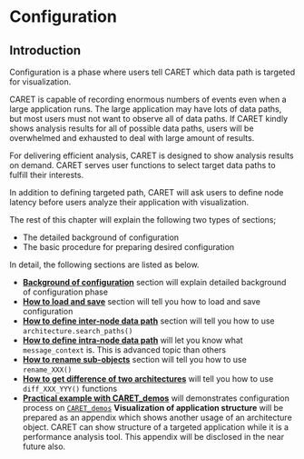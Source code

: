 # Configuration

## Introduction

Configuration is a phase where users tell CARET which data path is targeted for visualization.

CARET is capable of recording enormous numbers of events even when a large application runs. The large application may have lots of data paths, but most users must not want to observe all of data paths. If CARET kindly shows analysis results for all of possible data paths, users will be overwhelmed and exhausted to deal with large amount of results.

For delivering efficient analysis, CARET is designed to show analysis results on demand. CARET serves user functions to select target data paths to fulfill their interests.

In addition to defining targeted path, CARET will ask users to define node latency before users analyze their application with visualization.

The rest of this chapter will explain the following two types of sections;

- The detailed background of configuration
- The basic procedure for preparing desired configuration

In detail, the following sections are listed as below.

- [**Background of configuration**](./background.md) section will explain detailed background of configuration phase
- [**How to load and save**](./load_and_save.md) section will tell you how to load and save configuration
- [**How to define inter-node data path**](./inter_node_data_path.md) section will tell you how to use `architecture.search_paths()`
- [**How to define intra-node data path**](./intra_node_data_path.md) will let you know what `message_context` is. This is advanced topic than others
- [**How to rename sub-objects**](./rename_function.md) section will tell you how to use `rename_XXX()`
- [**How to get difference of two architectures**](./architecture_diff_func.md) will tell you how to use `diff_XXX_YYY()` functions
- [**Practical example with CARET_demos**](./practical_example.md) will demonstrates configuration process on [`CARET_demos`](https://github.com/tier4/CARET_demos)
  **Visualization of application structure** will be prepared as an appendix which shows another usage of an architecture object. CARET can show structure of a targeted application while it is a performance analysis tool. This appendix will be disclosed in the near future also.
